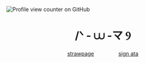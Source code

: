 ![Profile view counter on GitHub](https://komarev.com/ghpvc/?username=kittyenjoyer)


<h1 align="center">/ᐠ - ⩊ -マ Ⳋ</h1>



<p align="center" dir="auto">
<a href="https://trinx3.straw.page" rel=>strawpage</a> 　　　　 <a href="https://kittyenjoyer.atabook.org" rel=>sign ata</a>
